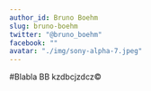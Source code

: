 ```yaml
---
author_id: Bruno Boehm
slug: bruno-boehm
twitter: "@bruno_boehm"
facebook: ""
avatar: "./img/sony-alpha-7.jpeg"
---
```


#Blabla BB
kzdbcjzdcz©